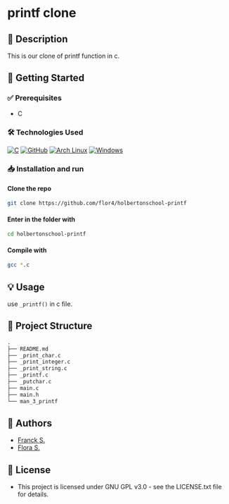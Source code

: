 # printf clone
## 📌 Description
This is our clone of printf function in c.

## 🚀 Getting Started
### ✅ Prerequisites
 - C

### 🛠️ Technologies Used
[![C](https://img.shields.io/badge/C-00599C?logo=c&logoColor=white)](#)
[![GitHub](https://img.shields.io/badge/GitHub-%23121011.svg?logo=github&logoColor=white)](#)
[![Arch Linux](https://img.shields.io/badge/Arch%20Linux-1793D1?logo=arch-linux&logoColor=fff)](#)
[![Windows](https://custom-icon-badges.demolab.com/badge/Windows-0078D6?logo=windows11&logoColor=white)](#)

### 📥 Installation and run
#### Clone the repo
```sh
git clone https://github.com/flor4/holbertonschool-printf
```
#### Enter in the folder with
```sh
cd holbertonschool-printf
```
#### Compile with
```sh
gcc *.c
```
## 💡 Usage
use `_printf()` in c file.

## 📁 Project Structure
```txt
.
├── README.md
├── _print_char.c
├── _print_integer.c
├── _print_string.c
├── _printf.c
├── _putchar.c
├── main.c
├── main.h
└── man_3_printf
```

## 👥 Authors
- [Franck S.](https://github.com/Franck-dev-hub)
- [Flora S.](https://github.com/flor4)

## 📜 License
- This project is licensed under GNU GPL v3.0 - see the LICENSE.txt file for details.
